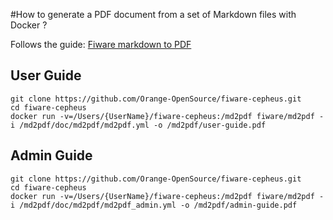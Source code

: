 #How to generate a PDF document from a set of Markdown files with Docker ?

Follows the guide: [Fiware markdown to PDF](https://github.com/FiwareULPGC/fiware-markdown-to-pdf#quick-start-guide-with-docker)

## User Guide

    git clone https://github.com/Orange-OpenSource/fiware-cepheus.git
    cd fiware-cepheus
    docker run -v=/Users/{UserName}/fiware-cepheus:/md2pdf fiware/md2pdf -i /md2pdf/doc/md2pdf/md2pdf.yml -o /md2pdf/user-guide.pdf

## Admin Guide

    git clone https://github.com/Orange-OpenSource/fiware-cepheus.git
    cd fiware-cepheus
    docker run -v=/Users/{UserName}/fiware-cepheus:/md2pdf fiware/md2pdf -i /md2pdf/doc/md2pdf/md2pdf_admin.yml -o /md2pdf/admin-guide.pdf

